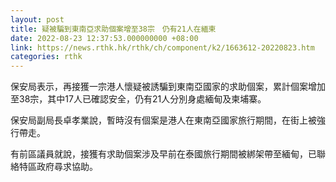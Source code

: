 ```yaml
---
layout: post
title: 疑被騙到東南亞求助個案增至38宗　仍有21人在緬柬
date: 2022-08-23 12:37:53.000000000 +08:00
link: https://news.rthk.hk/rthk/ch/component/k2/1663612-20220823.htm
categories: rthk
---
```


保安局表示，再接獲一宗港人懷疑被誘騙到東南亞國家的求助個案，累計個案增加至38宗，其中17人已確認安全，仍有21人分別身處緬甸及柬埔寨。

保安局副局長卓孝業說，暫時沒有個案是港人在東南亞國家旅行期間，在街上被強行帶走。

有前區議員就說，接獲有求助個案涉及早前在泰國旅行期間被綁架帶至緬甸，已聯絡特區政府尋求協助。
